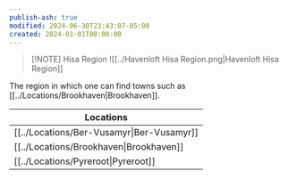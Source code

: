 ```yaml
---
publish-ash: true
modified: 2024-06-30T23:43:07-05:00
created: 2024-01-01T00:00:00
---
```


> [!NOTE] Hisa Region
> ![[../Havenloft Hisa Region.png|Havenloft Hisa Region]]

The region in which one can find towns such as [[../Locations/Brookhaven|Brookhaven]].

| Locations                                 |
| ----------------------------------------- |
| [[../Locations/Ber-Vusamyr\|Ber-Vusamyr]] |
| [[../Locations/Brookhaven\|Brookhaven]]   |
| [[../Locations/Pyreroot\|Pyreroot]]       |

